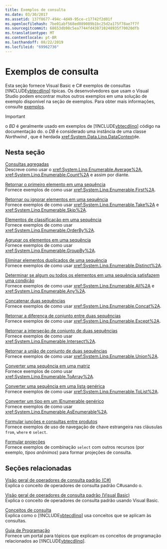 ```yaml
---
title: Exemplos de consulta
ms.date: 03/30/2017
ms.assetid: 137f8677-494c-4d49-95ce-c17742f2d01f
ms.openlocfilehash: 7be01abf568ed089089b1bc25d2a175f78ae7f7f
ms.sourcegitcommit: 68653db98c5ea7744fd438710248935f70020dfb
ms.translationtype: MT
ms.contentlocale: pt-BR
ms.lasthandoff: 08/22/2019
ms.locfileid: "69962736"
---
```

# <a name="query-examples"></a>Exemplos de consulta
Esta seção fornece Visual Basic e C# exemplos de consultas [!INCLUDE[vbtecdlinq](../../../../../../includes/vbtecdlinq-md.md)] típicas. Os desenvolvedores que usam o Visual Studio podem encontrar muitos outros exemplos em uma solução de exemplo disponível na seção de exemplos. Para obter mais informações, consulte [exemplos](../../../../../../docs/framework/data/adonet/sql/linq/samples.md).  
  
> [!IMPORTANT]
> o *BD* é geralmente usado em exemplos de [!INCLUDE[vbtecdlinq](../../../../../../includes/vbtecdlinq-md.md)] código na documentação do. o *DB* é considerado uma instância de uma classe *Northwind* , que é herdada <xref:System.Data.Linq.DataContext>de.  
  
## <a name="in-this-section"></a>Nesta seção  
 [Consultas agregadas](../../../../../../docs/framework/data/adonet/sql/linq/aggregate-queries.md)  
 Descreve como usar o <xref:System.Linq.Enumerable.Average%2A>, <xref:System.Linq.Enumerable.Count%2A> e assim por diante.  
  
 [Retornar o primeiro elemento em uma sequência](../../../../../../docs/framework/data/adonet/sql/linq/return-the-first-element-in-a-sequence.md)  
 Fornece exemplos de como usar <xref:System.Linq.Enumerable.First%2A>.  
  
 [Retornar ou ignorar elementos em uma sequência](../../../../../../docs/framework/data/adonet/sql/linq/return-or-skip-elements-in-a-sequence.md)  
 Fornece exemplos de como usar <xref:System.Linq.Enumerable.Take%2A> e <xref:System.Linq.Enumerable.Skip%2A>.  
  
 [Elementos de classificação em uma sequência](../../../../../../docs/framework/data/adonet/sql/linq/sort-elements-in-a-sequence.md)  
 Fornece exemplos de como usar <xref:System.Linq.Enumerable.OrderBy%2A>.  
  
 [Agrupar os elementos em uma sequência](../../../../../../docs/framework/data/adonet/sql/linq/group-elements-in-a-sequence.md)  
 Fornece exemplos de como usar <xref:System.Linq.Enumerable.GroupBy%2A>.  
  
 [Eliminar elementos duplicados de uma sequência](../../../../../../docs/framework/data/adonet/sql/linq/eliminate-duplicate-elements-from-a-sequence.md)  
 Fornece exemplos de como usar <xref:System.Linq.Enumerable.Distinct%2A>.  
  
 [Determinar se algum ou todos os elementos em uma sequência satisfazem uma condição](../../../../../../docs/framework/data/adonet/sql/linq/determine-if-any-or-all-elements-in-a-sequence-satisfy-a-condition.md)  
 Fornece exemplos de como usar <xref:System.Linq.Enumerable.All%2A> e <xref:System.Linq.Enumerable.Any%2A>.  
  
 [Concatenar duas sequências](../../../../../../docs/framework/data/adonet/sql/linq/concatenate-two-sequences.md)  
 Fornece exemplos de como usar <xref:System.Linq.Enumerable.Concat%2A>.  
  
 [Retornar a diferença de conjunto entre duas sequências](../../../../../../docs/framework/data/adonet/sql/linq/return-the-set-difference-between-two-sequences.md)  
 Fornece exemplos de como usar <xref:System.Linq.Enumerable.Except%2A>.  
  
 [Retornar a interseção de conjunto de duas sequências](../../../../../../docs/framework/data/adonet/sql/linq/return-the-set-intersection-of-two-sequences.md)  
 Fornece exemplos de como usar <xref:System.Linq.Enumerable.Intersect%2A>.  
  
 [Retornar a união de conjunto de duas sequências](../../../../../../docs/framework/data/adonet/sql/linq/return-the-set-union-of-two-sequences.md)  
 Fornece exemplos de como usar <xref:System.Linq.Enumerable.Union%2A>.  
  
 [Converter uma sequência em uma matriz](../../../../../../docs/framework/data/adonet/sql/linq/convert-a-sequence-to-an-array.md)  
 Fornece exemplos de como usar <xref:System.Linq.Enumerable.ToArray%2A>.  
  
 [Converter uma sequência em uma lista genérica](../../../../../../docs/framework/data/adonet/sql/linq/convert-a-sequence-to-a-generic-list.md)  
 Fornece exemplos de como usar <xref:System.Linq.Enumerable.ToList%2A>.  
  
 [Converter um tipo em um IEnumerable genérico](../../../../../../docs/framework/data/adonet/sql/linq/convert-a-type-to-a-generic-ienumerable.md)  
 Fornece exemplos de como usar <xref:System.Linq.Enumerable.AsEnumerable%2A>.  
  
 [Formular junções e consultas entre produtos](../../../../../../docs/framework/data/adonet/sql/linq/formulate-joins-and-cross-product-queries.md)  
 Fornece exemplos de uso de navegação de chave estrangeira nas cláusulas `from`, `where` e `select`.  
  
 [Formular projeções](../../../../../../docs/framework/data/adonet/sql/linq/formulate-projections.md)  
 Fornece exemplos de combinação `select` com outros recursos (por exemplo, *tipos anônimos*) para formar projeções de consulta.  
  
## <a name="related-sections"></a>Seções relacionadas  
 [Visão geral de operadores de consulta padrão (C#)](../../../../../csharp/programming-guide/concepts/linq/standard-query-operators-overview.md)  
 Explica o conceito de operadores de consulta padrão C#usando o.  
  
 [Visão geral de operadores de consulta padrão (Visual Basic)](../../../../../visual-basic/programming-guide/concepts/linq/standard-query-operators-overview.md)  
 Explica o conceito de operadores de consulta padrão usando Visual Basic.  
  
 [Conceitos de consulta](../../../../../../docs/framework/data/adonet/sql/linq/query-concepts.md)  
 Explica como o [!INCLUDE[vbtecdlinq](../../../../../../includes/vbtecdlinq-md.md)] usa conceitos que se aplicam às consultas.  
  
 [Guia de Programação](../../../../../../docs/framework/data/adonet/sql/linq/programming-guide.md)  
 Fornece um portal para tópicos que explicam os conceitos de programação relacionados ao [!INCLUDE[vbtecdlinq](../../../../../../includes/vbtecdlinq-md.md)].
